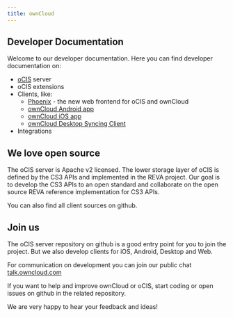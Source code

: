 ```yaml
---
title: ownCloud
---
```


## Developer Documentation

Welcome to our developer documentation. Here you can find developer documentation on:

- [oCIS](https://owncloud.github.io/ocis/) server
- oCIS extensions
- Clients, like:
    - [Phoenix](https://github.com/owncloud/phoenix) - the new web frontend for oCIS and ownCloud
    - [ownCloud Android app](https://github.com/owncloud/android)
    - [ownCloud iOS app](https://github.com/owncloud/ios-app)
    - [ownCloud Desktop Syncing Client](https://github.com/owncloud/client)
- Integrations

## We love open source

The oCIS server is Apache v2 licensed.
The lower storage layer of oCIS is defined by the CS3 APIs and implemented in the REVA project. Our goal is to develop the CS3 APIs to an open standard and collaborate on the open source REVA reference implementation for CS3 APIs.

You can also find all client sources on github.

## Join us

The oCIS server repository on github is a good entry point for you to join the project. But we also develop clients for iOS, Android, Desktop and Web.

For communication on development you can join our public chat [talk.owncloud.com](https://talk.owncloud.com)

If you want to help and improve ownCloud or oCIS, start coding or open issues on github in the related repository.

We are very happy to hear your feedback and ideas!
